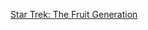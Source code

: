 ---
layout: post
wordpress_id: 693
wordpress_url: http://noesbueno.com/archives/693
date: '2010-06-24 20:00:33 -0500'
date_gmt: '2010-06-25 01:00:33 -0500'
body: |
  <p><a href="http://www.epicponyz.com/2010/06/star-trek-fruit-generation.html">Star Trek: The Fruit Generation</a></p>
---
